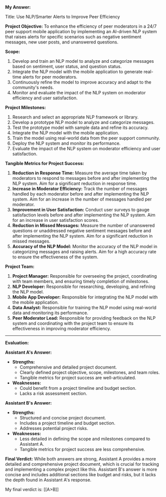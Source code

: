 
**My Answer:**

Title: Use NLP/Smarter Alerts to Improve Peer Efficiency

**Project Objective:**
To enhance the efficiency of peer moderators in a 24/7 peer support mobile application by implementing an AI-driven NLP system that raises alerts for specific scenarios such as negative sentiment messages, new user posts, and unanswered questions.

**Scope:**
1. Develop and train an NLP model to analyze and categorize messages based on sentiment, user status, and question status.
2. Integrate the NLP model with the mobile application to generate real-time alerts for peer moderators.
3. Continuously refine the model to improve accuracy and adapt to the community's needs.
4. Monitor and evaluate the impact of the NLP system on moderator efficiency and user satisfaction.

**Project Milestones:**
1. Research and select an appropriate NLP framework or library.
2. Develop a prototype NLP model to analyze and categorize messages.
3. Test the prototype model with sample data and refine its accuracy.
4. Integrate the NLP model with the mobile application.
5. Train the model using real-world data from the peer support community.
6. Deploy the NLP system and monitor its performance.
7. Evaluate the impact of the NLP system on moderator efficiency and user satisfaction.

**Tangible Metrics for Project Success:**
1. **Reduction in Response Time:** Measure the average time taken by moderators to respond to messages before and after implementing the NLP system. Aim for a significant reduction in response time.
2. **Increase in Moderator Efficiency:** Track the number of messages handled by each moderator before and after implementing the NLP system. Aim for an increase in the number of messages handled per moderator.
3. **Improvement in User Satisfaction:** Conduct user surveys to gauge satisfaction levels before and after implementing the NLP system. Aim for an increase in user satisfaction scores.
4. **Reduction in Missed Messages:** Measure the number of unanswered questions or unaddressed negative sentiment messages before and after implementing the NLP system. Aim for a significant reduction in missed messages.
5. **Accuracy of the NLP Model:** Monitor the accuracy of the NLP model in categorizing messages and raising alerts. Aim for a high accuracy rate to ensure the effectiveness of the system.

**Project Team:**
1. **Project Manager:** Responsible for overseeing the project, coordinating with team members, and ensuring timely completion of milestones.
2. **NLP Developer:** Responsible for researching, developing, and refining the NLP model.
3. **Mobile App Developer:** Responsible for integrating the NLP model with the mobile application.
4. **Data Analyst:** Responsible for training the NLP model using real-world data and monitoring its performance.
5. **Peer Moderator Lead:** Responsible for providing feedback on the NLP system and coordinating with the project team to ensure its effectiveness in improving moderator efficiency.

---

**Evaluation:**

**Assistant A's Answer:**
- **Strengths:** 
  - Comprehensive and detailed project document.
  - Clearly defined project objective, scope, milestones, and team roles.
  - Tangible metrics for project success are well-articulated.
- **Weaknesses:** 
  - Could benefit from a project timeline and budget section.
  - Lacks a risk assessment section.

**Assistant B's Answer:**
- **Strengths:** 
  - Structured and concise project document.
  - Includes a project timeline and budget section.
  - Addresses potential project risks.
- **Weaknesses:** 
  - Less detailed in defining the scope and milestones compared to Assistant A.
  - Tangible metrics for project success are less comprehensive.

**Final Verdict:**
While both answers are strong, Assistant A provides a more detailed and comprehensive project document, which is crucial for tracking and implementing a complex project like this. Assistant B's answer is more concise and includes additional sections like budget and risks, but it lacks the depth found in Assistant A's response.

My final verdict is: [[A>B]]